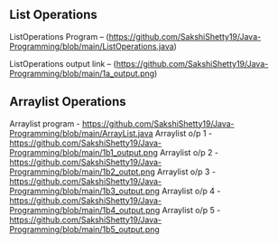 ## List Operations
ListOperations Program – (https://github.com/SakshiShetty19/Java-Programming/blob/main/ListOperations.java)

ListOperations output link – (https://github.com/SakshiShetty19/Java-Programming/blob/main/1a_output.png)
## Arraylist Operations
Arraylist program - https://github.com/SakshiShetty19/Java-Programming/blob/main/ArrayList.java
Arraylist o/p 1 - https://github.com/SakshiShetty19/Java-Programming/blob/main/1b1_output.png
Arraylist o/p 2 - https://github.com/SakshiShetty19/Java-Programming/blob/main/1b2_outpt.png
Arraylist o/p 3 - https://github.com/SakshiShetty19/Java-Programming/blob/main/1b3_output.png
Arraylist o/p 4 - https://github.com/SakshiShetty19/Java-Programming/blob/main/1b4_output.png
Arraylist o/p 5 - https://github.com/SakshiShetty19/Java-Programming/blob/main/1b5_output.png
